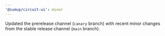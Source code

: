 ```yaml
---
'@sumup/circuit-ui': minor
---
```


Updated the prerelease channel (`canary` branch) with recent minor changes from the stable release channel (`main` branch).
